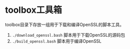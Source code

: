 # toolbox工具箱
toolbox目录下存放一组用于下载和编译OpenSSL的脚本工具。

1. `./download_openssl.bash` 脚本用于下载OpenSSL的源码包
2. `./build_openssl.bash` 脚本用于编译OpenSSL
